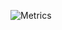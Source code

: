 ![Metrics](https://metrics.lecoq.io/arthurmichel?template=classic&base.community=0&followup=1&isocalendar=1&pagespeed=1&languages=1&pagespeed.detailed=false&pagespeed.screenshot=false&isocalendar.duration=full-year&config.timezone=America%2FRecife)


<!--
**arthurmichel/arthurmichel** is a ✨ _special_ ✨ repository because its `README.md` (this file) appears on your GitHub profile.

Here are some ideas to get you started:

- 🔭 I’m currently working on ...
- 🌱 I’m currently learning ...
- 👯 I’m looking to collaborate on ...
- 🤔 I’m looking for help with ...
- 💬 Ask me about ...
- 📫 How to reach me: ...
- 😄 Pronouns: ...
- ⚡ Fun fact: ...
-->
